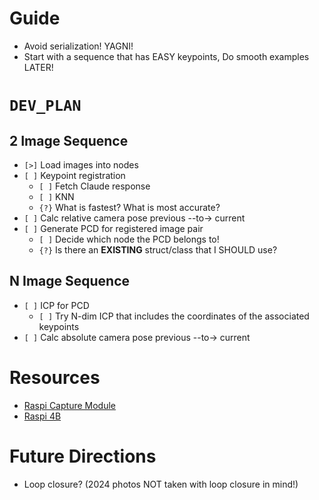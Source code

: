 # Guide
* Avoid serialization! YAGNI!
* Start with a sequence that has EASY keypoints, Do smooth examples LATER!


# `DEV_PLAN`

## 2 Image Sequence
* `[>]` Load images into nodes
* `[ ]` Keypoint registration
    - `[ ]` Fetch Claude response
    - `[ ]` KNN
    - `{?}` What is fastest? What is most accurate?
* `[ ]` Calc relative camera pose previous --to-> current
* `[ ]` Generate PCD for registered image pair
    - `[ ]` Decide which node the PCD belongs to!
    - `{?}` Is there an **EXISTING** struct/class that I SHOULD use?

## N Image Sequence
* `[ ]` ICP for PCD
    - `[ ]` Try N-dim ICP that includes the coordinates of the associated keypoints
* `[ ]` Calc absolute camera pose previous --to-> current


# Resources
* [Raspi Capture Module](https://www.robotshop.com/products/arducam-12mp2-synchronized-stereo-camera-bundle-kit-for-raspberry-pi)
* [Raspi 4B](https://www.robotshop.com/products/yahboom-raspberry-pi-4b-board)

# Future Directions
* Loop closure? (2024 photos NOT taken with loop closure in mind!)